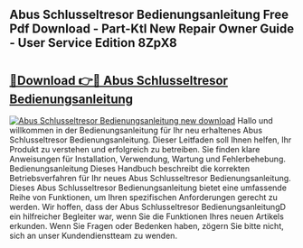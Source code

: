 ## Abus Schlusseltresor Bedienungsanleitung Free Pdf Download - Part-Ktl New Repair Owner Guide - User Service Edition 8ZpX8

# <h2><a href="http://df0kp0m.blite.top/?on=Abus+Schlusseltresor+Bedienungsanleitung">🔗Download 👉🔴 Abus Schlusseltresor Bedienungsanleitung</a></h2>

[![Abus Schlusseltresor Bedienungsanleitung new download](https://i.imgur.com/lujVjoI.png)](http://df0kp0m.blite.top/?on=Abus+Schlusseltresor+Bedienungsanleitung)
Hallo und willkommen in der Bedienungsanleitung für Ihr neu erhaltenes Abus Schlusseltresor Bedienungsanleitung. Dieser Leitfaden soll Ihnen helfen, Ihr Produkt zu verstehen und erfolgreich zu betreiben. Sie finden klare Anweisungen für Installation, Verwendung, Wartung und Fehlerbehebung. Bedienungsanleitung Dieses Handbuch beschreibt die korrekten Betriebsverfahren für Ihr neues Abus Schlusseltresor Bedienungsanleitung. Dieses Abus Schlusseltresor Bedienungsanleitung bietet eine umfassende Reihe von Funktionen, um Ihren spezifischen Anforderungen gerecht zu werden. Wir hoffen, dass der Abus Schlusseltresor BedienungsanleitungD ein hilfreicher Begleiter war, wenn Sie die Funktionen Ihres neuen Artikels erkunden. Wenn Sie Fragen oder Bedenken haben, zögern Sie bitte nicht, sich an unser Kundendienstteam zu wenden.
